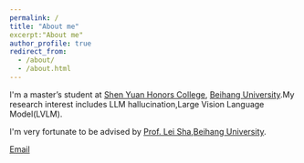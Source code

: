 ```yaml
---
permalink: /
title: "About me"
excerpt:"About me"
author_profile: true
redirect_from: 
  - /about/
  - /about.html
---
```


I'm a master’s student at [Shen Yuan Honors College](https://hc.buaa.edu.cn/), [Beihang University](https://www.buaa.edu.cn/).My research interest includes LLM hallucination,Large Vision Language Model(LVLM).

I'm very fortunate to be advised by [Prof. Lei Sha](https://shalei120.github.io/),[Beihang University](https://www.buaa.edu.cn/).

[Email](mailto:20377383@buaa.edu.cn)
